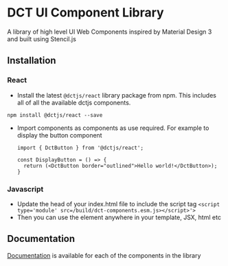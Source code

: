 # DCT UI Component Library

A library of high level UI Web Components inspired by Material Design 3 and built using Stencil.js

## Installation

### React
- Install the latest `@dctjs/react` library package from npm. This includes all of all the available dctjs components.
 
 ````npm install @dctjs/react --save````

- Import components as components as use required. For example to display the button component

  ````
  import { DctButton } from '@dctjs/react';

  const DisplayButton = () => {
    return (<DctButton border="outlined">Hello world!</DctButton>);
  }
  ````

### Javascript
- Update the head of your index.html file to include the script tag
  `<script type='module' src=/build/dct-components.esm.js></script>'>`
- Then you can use the element anywhere in your template, JSX, html etc

## Documentation

[Documentation](https://davidctaylor.github.io/web-components/) is available for each of the components in the library

